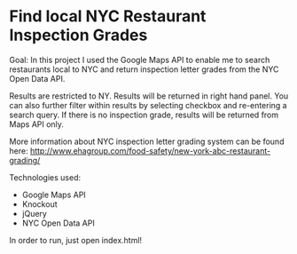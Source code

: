 # Find local NYC Restaurant Inspection Grades
Goal: In this project I used the Google Maps API to enable me to search restaurants local to NYC and 
return inspection letter grades from the NYC Open Data API. 

Results are restricted to NY. Results will be returned in right hand panel. You can also further 
filter within results by selecting checkbox and re-entering a search query. If there is no inspection grade,
results will be returned from Maps API only. 

More information about NYC inspection letter grading system can be found here:
http://www.ehagroup.com/food-safety/new-york-abc-restaurant-grading/

Technologies used:
* Google Maps API
* Knockout
* jQuery
* NYC Open Data API

In order to run, just open index.html!